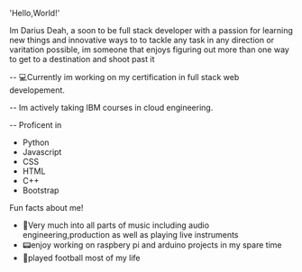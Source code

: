 'Hello,World!'

Im Darius Deah, a soon to be full stack developer with a passion for learning new things and innovative ways to to tackle any task in any direction or varitation possible, im someone that enjoys figuring out more than one way to get to a destination and shoot past it


-- 💻Currently im working on my certification in full stack web developement.

-- Im actively taking IBM courses in cloud engineering.

-- Proficent in 
* Python
* Javascript 
* CSS
* HTML
* C++
* Bootstrap



Fun facts about me!

* 🎵Very much into all parts of music including audio engineering,production as well as playing live instruments 
* 📟enjoy working on raspbery pi and arduino projects in my spare time 
* 🏈played football most of my life 


<!---
DariusDeah/DariusDeah is a ✨ special ✨ repository because its `README.md` (this file) appears on your GitHub profile.
You can click the Preview link to take a look at your changes.
--->
